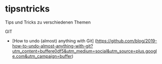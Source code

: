 # tipsntricks
Tips und Tricks zu verschiedenen Themen

GIT
 - [How to undo (almost) anything with Git] (https://github.com/blog/2019-how-to-undo-almost-anything-with-git?utm_content=buffere0df5&utm_medium=social&utm_source=plus.google.com&utm_campaign=buffer)
